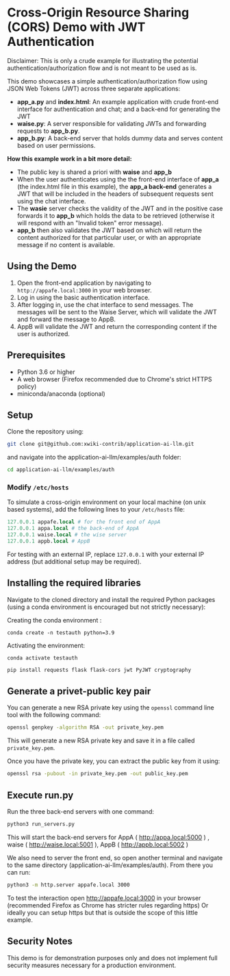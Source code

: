 # Cross-Origin Resource Sharing (CORS) Demo with JWT Authentication

Disclaimer: This is only a crude example for illustrating the potential  authentication/authorization flow and is not meant to be used as is.

This demo showcases a simple authentication/authorization flow using JSON Web Tokens (JWT) across three separate applications:

- **app_a.py** and **index.html**: An example application with crude front-end interface for authentication and chat; and a back-end for generating the JWT
- **waise.py**: A server responsible for validating JWTs and forwarding requests to **app_b.py**.
- **app_b.py**: A back-end server that holds dummy data and serves content based on user permissions.

**How this example work in a bit more detail:**
- The public key is shared a priori with **waise** and **app_b**
- When the user authenticates using the the front-end interface of **app_a** (the index.html file in this example), the **app_a back-end** generates a JWT that will be included in the headers of subsequent requests sent using the chat interface.
- The **wasie** server checks the validity of the JWT and in the positive case forwards it to **app_b** which holds the data to be retrieved (otherwise it will respond with an "Invalid token" error message).
- **app_b** then also validates the JWT based on which will return the content authorized for that particular user, or with an appropriate message if no content is available.

## Using the Demo

1. Open the front-end application by navigating to `http://appafe.local:3000` in your web browser.
2. Log in using the basic authentication interface.
3. After logging in, use the chat interface to send messages. The messages will be sent to the Waise Server, which will validate the JWT and forward the message to AppB.
4. AppB will validate the JWT and return the corresponding content if the user is authorized.

## Prerequisites

- Python 3.6 or higher
- A web browser (Firefox recommended due to Chrome's strict HTTPS policy)
- miniconda/anaconda (optional)
## Setup

Clone the repository using:

```bash
git clone git@github.com:xwiki-contrib/application-ai-llm.git
```

and navigate into the application-ai-llm/examples/auth folder:

```bash
cd application-ai-llm/examples/auth
```

### Modify `/etc/hosts`

To simulate a cross-origin environment on your local machine (on unix based systems), add the following lines to your `/etc/hosts` file:

```perl
127.0.0.1 appafe.local # for the front end of AppA
127.0.0.1 appa.local # the back-end of AppA
127.0.0.1 waise.local # the wise server
127.0.0.1 appb.local # AppB
```

For testing with an external IP, replace `127.0.0.1` with your external IP address (but additional setup may be required).

## Installing the required libraries

Navigate to the cloned directory and install the required Python packages (using a conda environment is encouraged but not strictly necessary):

Creating the conda environment :
```shell
conda create -n testauth python=3.9
```

Activating the environment:
```shell
conda activate testauth
```

```bash
pip install requests flask flask-cors jwt PyJWT cryptography
```

## Generate a privet-public key pair

You can generate a new RSA private key using the `openssl` command line tool with the following command:

```bash
openssl genpkey -algorithm RSA -out private_key.pem
```
This will generate a new RSA private key and save it in a file called `private_key.pem`.

Once you have the private key, you can extract the public key from it using:

```bash
openssl rsa -pubout -in private_key.pem -out public_key.pem
```

## Execute run.py

Run the three back-end servers with one command:

```sh
python3 run_servers.py
```

This will start the back-end servers for AppA ( http://appa.local:5000 ) , waise ( http://waise.local:5001 ), AppB ( http://appb.local:5002 ) 

We also need to server the front end, so open another terminal and navigate to the same directory (application-ai-llm/examples/auth). From there you can run:

```sh
python3 -m http.server appafe.local 3000
```

To test the interaction open http://appafe.local:3000 in your browser (recommended Firefox as Chrome has stricter rules regarding https)
Or ideally you can setup https but that is outside the scope of this little example.

## Security Notes

This demo is for demonstration purposes only and does not implement full security measures necessary for a production environment.
